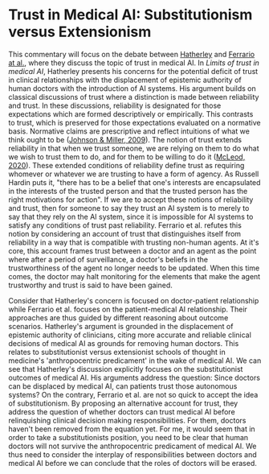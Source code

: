 # Trust in Medical AI: Substitutionism versus Extensionism

This commentary will focus on the debate between [Hatherley](https://pubmed.ncbi.nlm.nih.gov/32220870/) and [Ferrario at al.](https://jme.bmj.com/content/medethics/early/2020/11/25/medethics-2020-106922.full.pdf), where they discuss the topic of trust in medical AI. In *Limits of trust in medical AI*, Hatherley presents his concerns for the potential deficit of trust in clinical relationships with the displacement of epistemic authority of human doctors with the introduction of AI systems. His argument builds on classical discussions of trust where a distinction is made between reliability and trust. In these discussions, reliability is designated for those expectations which are formed descriptively or empirically. This contrasts to trust, which is preserved for those expectations evaluated on a normative basis. Normative claims are prescriptive and reflect intuitions of what we think ought to be ([Johnson & Miller, 2009](https://www.pearson.com/us/higher-education/program/Johnson-Computer-Ethics-4th-Edition/PGM48819.html)). The notion of trust extends reliability in that when we trust someone, we are relying on them to do what we wish to trust them to do, and for them to be willing to do it ([McLeod, 2020](https://plato.stanford.edu/entries/trust/)). These extended conditions of reliability define trust as requiring whomever or whatever we are trusting to have a form of agency. As Russell Hardin puts it, "there has to be a belief that one's interests are encapsulated in the interests of the trusted person and that the trusted person has the right motivations for action". If we are to accept these notions of reliability and trust, then for someone to say they trust an AI system is to merely to say that they rely on the AI system, since it is impossible for AI systems to satisfy any conditions of trust past reliability. Ferrario et al. refutes this notion by considering an account of trust that distinguishes itself from reliability in a way that is compatible with trusting non-human agents. At it's core, this account frames trust between a doctor and an agent as the point where after a period of surveillance, a doctor's beliefs in the trustworthiness of the agent no longer needs to be updated. When this time comes, the doctor may halt monitoring for the elements that make the agent trustworthy and trust is said to have been gained.

Consider that Hatherley's concern is focused on doctor-patient relationship while Ferrario et al. focuses on the patient-medical AI relationship. Their approaches are thus guided by different reasoning about outcome scenarios. Hatherley's argument is grounded in the displacement of epistemic authority of clinicians, citing more accurate and reliable clinical decisions of medical AI as grounds for removing human doctors. This relates to substitutionist versus extensionist schools of thought in medicine's 'anthropocentric predicament' in the wake of medical AI. We can see that Hatherley's discussion explicitly focuses on the substitutionist outcomes of medical AI. His arguments address the question: Since doctors can be displaced by medical AI, can patients trust those autonomous systems? On the contrary, Ferrario et al. are not so quick to accept the idea of substitutionism. By proposing an alternative account for trust, they address the question of whether doctors can trust medical AI before relinquishing clinical decision making responsibilities. For them, doctors haven't been removed from the equation yet. For me, it would seem that in order to take a substitutionists position, you need to be clear that human doctors will not survive the anthropocentric predicament of medical AI. We thus need to consider the interplay of responsibilities between doctors and medical AI before we can conclude that the roles of doctors will be erased.
